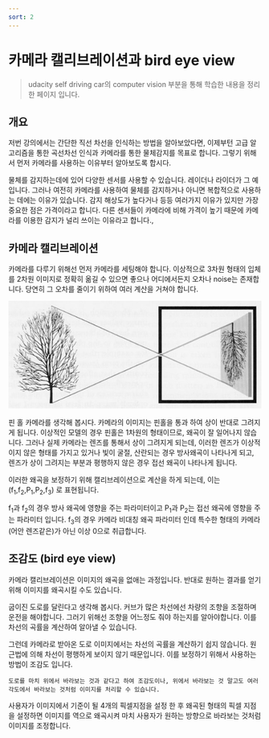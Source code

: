 ```yaml
---
sort: 2
---
```


# 카메라 캘리브레이션과 bird eye view

> udacity self driving car의 computer vision 부분을 통해 학습한 내용을 정리한 페이지 입니다.

## 개요
저번 강의에서는 간단한 직선 차선을 인식하는 방법을 알아보았다면, 이제부턴 고급 알고리즘을 통한 곡선차선 인식과 카메라를 통한 물체감지를 목표로 합니다. 그렇기 위해서 먼저 카메라를 사용하는 이유부터 알아보도록 합시다.

물체를 감지하는데에 있어 다양한 센서를 사용할 수 있습니다. 레이더나 라이더가 그 예입니다. 그러나 여전히 카메라를 사용하여 물체를 감지하거나 아니면 복합적으로 사용하는 데에는 이유가 있습니다. 감지 해상도가 높다거나 등등 여러가지 이유가 있지만 가장 중요한 점은 가격이라고 합니다. 다른 센서들이 카메라에 비해 가격이 높기 때문에 카메라를 이용한 감지가 널리 쓰이는 이유라고 합니다.,

## 카메라 캘리브레이션

카메라를 다루기 위해선 먼저 카메라를 세팅해야 합니다. 이상적으로 3차원 형태의 입체를 2차원 이미지로 정확히 옮길 수 있으면 좋으나 어디에서든지 오차나 noise는 존재합니다. 당연히 그 오차를 줄이기 위하여 여러 계산을 거쳐야 합니다.

<img src="/computervision/config/핀홀.jpeg"  >

핀 홀 카메라를 생각해 봅시다. 카메라의 이미지는 핀홀을 통과 하여 상이 반대로 그려지게 됩니다. 이상적인 모델의 경우 핀홀은 1차원의 형태이므로, 왜곡이 잘 일어나지 않습니다. 그러나 실제 카메라는 렌즈를 통해서 상이 그려지게 되는데, 이러한 렌즈가 이상적이지 않은 형태를 가지고 있거나 빛이 굴절, 산란되는 경우 방사왜곡이 나타나게 되고, 렌즈가 상이 그려지는 부분과 평행하지 않은 경우 접선 왜곡이 나타나게 됩니다. 

이러한 왜곡을 보정하기 위해 캘리브레이션으로 계산을 하게 되는데, 이는 (f<sub>1</sub>,f<sub>2</sub>,P<sub>1</sub>,P<sub>2</sub>,f<sub>3</sub>) 로 표현됩니다.

f<sub>1</sub>과 f<sub>2</sub>의 경우 방사 왜곡에 영향을 주는 파라미터이고 P<sub>1</sub>과 P<sub>2</sub>는 접선 왜곡에 영향을 주는 파라미터 입니다. f<sub>3</sub>의 경우 카메라 비대칭 왜곡 파라미터 인데 특수한 형태의 카메라 (어안 렌즈같은)가 아닌 이상 0으로 취급합니다.

## 조감도 (bird eye view)

카메라 캘리브레이션은 이미지의 왜곡을 없애는 과정입니다. 반대로 원하는 결과를 얻기위해 이미지를 왜곡시킬 수도 있습니다.

굽이진 도로를 달린다고 생각해 봅시다. 커브가 많은 차선에선 차량의 조향을 조절하며 운전을 해야합니다. 그러기 위해선 조향을 어느정도 줘야 하는지를 알아야합니다. 이를 차선의 곡률을 계산하여 알아낼 수 있습니다.

그런데 카메라로 받아온 도로 이미지에서는 차선의 곡률을 계산하기 쉽지 않습니다. 원근법에 의해 차선이 평행하게 보이지 않기 때문입니다. 이를 보정하기 위해서 사용하는 방법이 조감도 입니다.
```note
도로를 마치 위에서 바라보는 것과 같다고 하여 조감도이나, 위에서 바라보는 것 말고도 여러 각도에서 바라보는 것처럼 이미지를 처리할 수 있습니다.
```

사용자가 이미지에서 기준이 될 4개의 픽셀지점을 설정 한 후 왜곡된 형태의 픽셀 지점을 설정하면 이미지를 역으로 왜곡시켜 마치 사용자가 원하는 방향으로 바라보는 것처럼 이미지를 조정합니다. 

